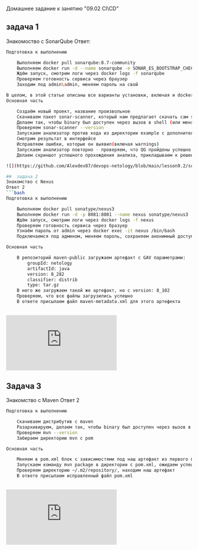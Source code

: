 Домашнее задание к занятию "09.02 CI\CD"

##  задача 1
Знакомоство с SonarQube
Ответ:
```bash
Подготовка к выполнению

    Выполняем docker pull sonarqube:8.7-community
    Выполняем docker run -d --name sonarqube -e SONAR_ES_BOOTSTRAP_CHECKS_DISABLE=true -p 9000:9000 sonarqube:8.7-community
    Ждём запуск, смотрим логи через docker logs -f sonarqube
    Проверяем готовность сервиса через браузер
    Заходим под admin\admin, меняем пароль на свой

В целом, в этой статье описаны все варианты установки, включая и docker, но так как нам он нужен разово, то достаточно того набора действий, который я указал выше.
Основная часть

    Создаём новый проект, название произвольное
    Скачиваем пакет sonar-scanner, который нам предлагает скачать сам sonarqube
    Делаем так, чтобы binary был доступен через вызов в shell (или меняем переменную PATH или любой другой удобный вам способ)
    Проверяем sonar-scanner --version
    Запускаем анализатор против кода из директории example с дополнительным ключом -Dsonar.coverage.exclusions=fail.py
    Смотрим результат в интерфейсе
    Исправляем ошибки, которые он выявил(включая warnings)
    Запускаем анализатор повторно - проверяем, что QG пройдены успешно
    Делаем скриншот успешного прохождения анализа, прикладываем к решению ДЗ

![](https://github.com/Alexdev87/devops-netology/blob/main/lesson9.2/sonarqube.png)

##  задача 2
Знакомство с Nexus
Ответ 2
```bash
Подготовка к выполнению

    Выполняем docker pull sonatype/nexus3
    Выполняем docker run -d -p 8081:8081 --name nexus sonatype/nexus3
    Ждём запуск, смотрим логи через docker logs -f nexus
    Проверяем готовность сервиса через бразуер
    Узнаём пароль от admin через docker exec -it nexus /bin/bash
    Подключаемся под админом, меняем пароль, сохраняем анонимный доступ

Основная часть

    В репозиторий maven-public загружаем артефакт с GAV параметрами:
        groupId: netology
        artifactId: java
        version: 8_282
        classifier: distrib
        type: tar.gz
    В него же загружаем такой же артефакт, но с version: 8_102
    Проверяем, что все файлы загрузились успешно
    В ответе присылаем файл maven-metadata.xml для этого артефекта
```
##
![](https://github.com/Alexdev87/devops-netology/blob/main/lesson9.2/maven-metadata.xml)

## Задача  3
Знакомство с Maven
Ответ 2
```bash
Подготовка к выполнению

    Скачиваем дистрибутив с maven
    Разархивируем, делаем так, чтобы binary был доступен через вызов в shell (или меняем переменную PATH или любой другой удобный вам способ)
    Проверяем mvn --version
    Забираем директорию mvn с pom

Основная часть

    Меняем в pom.xml блок с зависимостями под наш артефакт из первого пункта задания для Nexus (java с версией 8_282)
    Запускаем команду mvn package в директории с pom.xml, ожидаем успешного окончания
    Проверяем директорию ~/.m2/repository/, находим наш артефакт
    В ответе присылаем исправленный файл pom.xml
```
##
![](https://github.com/Alexdev87/devops-netology/blob/main/lesson9.2/pom.xml)





